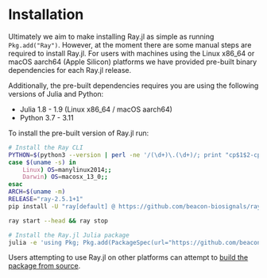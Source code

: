 # Installation

Ultimately we aim to make installing Ray.jl as simple as running `Pkg.add("Ray")`. However, at the moment there are some manual steps are required to install Ray.jl. For users with machines using the Linux x86_64 or macOS aarch64 (Apple Silicon) platforms we have provided pre-built binary dependencies for each Ray.jl release.

Additionally, the pre-built dependencies requires you are using the following versions of Julia and Python:

- Julia 1.8 - 1.9 (Linux x86_64 / macOS aarch64)
- Python 3.7 - 3.11

To install the pre-built version of Ray.jl run:

```sh
# Install the Ray CLI
PYTHON=$(python3 --version | perl -ne '/(\d+)\.(\d+)/; print "cp$1$2-cp$1$2"')
case $(uname -s) in
    Linux) OS=manylinux2014;;
    Darwin) OS=macosx_13_0;;
esac
ARCH=$(uname -m)
RELEASE="ray-2.5.1+1"
pip install -U "ray[default] @ https://github.com/beacon-biosignals/ray/releases/download/$RELEASE/${RELEASE%+*}-${PYTHON}-${OS}_${ARCH}.whl" "pydantic<2"

ray start --head && ray stop

# Install the Ray.jl Julia package
julia -e 'using Pkg; Pkg.add(PackageSpec(url="https://github.com/beacon-biosignals/Ray.jl", rev="v0.0.4"))'
```

Users attempting to use Ray.jl on other platforms can attempt to [build the package from source](./developer-guide.md).
